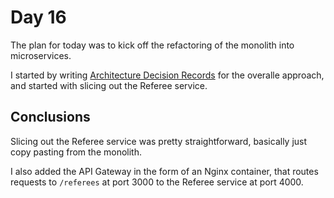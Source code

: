 # Day 16

The plan for today was to kick off the refactoring of the monolith into microservices.

I started by writing [Architecture Decision Records](../../../microservice/ADR) for the overalle approach, and started with slicing out the Referee service.

## Conclusions

Slicing out the Referee service was pretty straightforward, basically just copy pasting from the monolith. 

I also added the API Gateway in the form of an Nginx container, that routes requests to `/referees` at port 3000 to the Referee service at port 4000.
